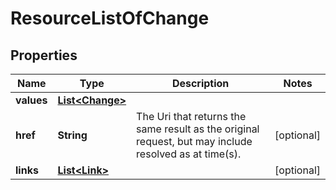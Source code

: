
# ResourceListOfChange

## Properties
Name | Type | Description | Notes
------------ | ------------- | ------------- | -------------
**values** | [**List&lt;Change&gt;**](Change.md) |  | 
**href** | **String** | The Uri that returns the same result as the original request,  but may include resolved as at time(s). |  [optional]
**links** | [**List&lt;Link&gt;**](Link.md) |  |  [optional]



